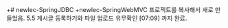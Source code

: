 +# newlec-SpringJDBC
 +newlec-SpringWebMVC 프로젝트를 복사해서 새로 만들었음.
 5.5 게시글 등록하기와 파일 업로드 유무확인 [07:09] 까지 완료.